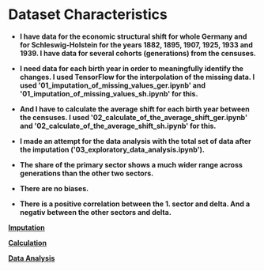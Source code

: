 # Dataset Characteristics

- **I have data for the economic structural shift for whole Germany and for Schleswig-Holstein for the years 1882, 1895, 1907, 1925, 1933 and 1939. I have data for several cohorts (generations) from the censuses.** 

- **I need data for each birth year in order to meaningfully identify the changes. I used TensorFlow for the interpolation of the missing data. I used '01_imputation_of_missing_values_ger.ipynb' and '01_imputation_of_missing_values_sh.ipynb' for this.**

- **And I have to calculate the average shift for each birth year between the censuses. I used '02_calculate_of_the_average_shift_ger.ipynb' and '02_calculate_of_the_average_shift_sh.ipynb' for this.**

- **I made an attempt for the data analysis with the total set of data after the imputation ('03_exploratory_data_analysis.ipynb').**

- **The share of the primary sector shows a much wider range across generations than the other two sectors.**

- **There are no biases.**

- **There is a positive correlation between the 1. sector and delta. And a negativ between the other sectors and delta.**

**[Imputation](01_imputation_of_missing_values_ger.ipynb)**

**[Calculation](02_calculate_of_the_average_shift_ger.ipynb)**

**[Data Analysis](03_exploratory_data_analysis.ipynb)**
